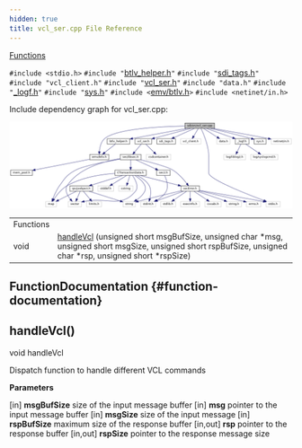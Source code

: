 ```yaml
---
hidden: true
title: vcl_ser.cpp File Reference
---
```


[Functions](#func-members)

`#include <stdio.h>`
`#include "`<a href="btlv__helper_8h_source.md">btlv_helper.h</a>`"`
`#include "`<a href="src_2sdi__tags_8h_source.md">sdi_tags.h</a>`"`
`#include "vcl_client.h"`
`#include "`<a href="vcl__ser_8h_source.md">vcl_ser.h</a>`"`
`#include "data.h"`
`#include "`<a href="__logf_8h_source.md">_logf.h</a>`"`
`#include "`<a href="sys_8h_source.md">sys.h</a>`"`
`#include <`<a href="btlv_8h_source.md">emv/btlv.h</a>`>`
`#include <netinet/in.h>`

Include dependency graph for vcl_ser.cpp:

![](vcl__ser_8cpp__incl.png)

|  |  |
|----|----|
| Functions |  |
| void  | [handleVcl](#ad02af29750575b39f81961596d4c4f8e) (unsigned short msgBufSize, unsigned char \*msg, unsigned short msgSize, unsigned short rspBufSize, unsigned char \*rsp, unsigned short \*rspSize) |

## FunctionDocumentation {#function-documentation}

## handleVcl() <a href="#ad02af29750575b39f81961596d4c4f8e" id="ad02af29750575b39f81961596d4c4f8e"></a>

<p>void handleVcl</p>

Dispatch function to handle different VCL commands

**Parameters**

\[in\] **msgBufSize** size of the input message buffer \[in\] **msg** pointer to the input message buffer \[in\] **msgSize** size of the input message \[in\] **rspBufSize** maximum size of the response buffer \[in,out\] **rsp** pointer to the response buffer \[in,out\] **rspSize** pointer to the response message size

